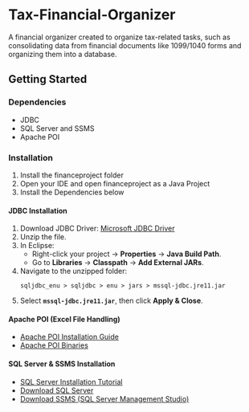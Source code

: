 # Tax-Financial-Organizer
A financial organizer created to organize tax-related tasks, such as consolidating data from financial documents like 1099/1040 forms and organizing them into a database.

## Getting Started

### Dependencies

+ JDBC
+ SQL Server and SSMS
+ Apache POI

### Installation

1. Install the financeproject folder
2. Open your IDE and open financeproject as a Java Project
3. Install the Dependencies below

#### **JDBC Installation**  
1. Download JDBC Driver: [Microsoft JDBC Driver](https://go.microsoft.com/fwlink/?linkid=2310306)  
2. Unzip the file.  
3. In Eclipse:  
   - Right-click your project → **Properties** → **Java Build Path**.  
   - Go to **Libraries** → **Classpath** → **Add External JARs**.  
4. Navigate to the unzipped folder:  
   ```
   sqljdbc_enu > sqljdbc > enu > jars > mssql-jdbc.jre11.jar
   ```  
5. Select **`mssql-jdbc.jre11.jar`**, then click **Apply & Close**.  

#### **Apache POI (Excel File Handling)**  
- [Apache POI Installation Guide](https://www.youtube.com/watch?app=desktop&v=tJZWGSa2Dhg)  
- [Apache POI Binaries](https://archive.apache.org/dist/poi/release/bin/)  

#### **SQL Server & SSMS Installation**  
- [SQL Server Installation Tutorial](https://www.youtube.com/watch?v=dPs7BQ4Zx_Q)  
- [Download SQL Server](https://www.microsoft.com/en-us/sql-server/sql-server-downloads)  
- [Download SSMS (SQL Server Management Studio)](https://aka.ms/ssmsfullsetup)  
